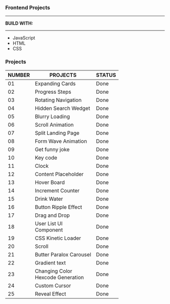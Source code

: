 <h3>Frontend Projects</h3>
<hr />
<p><strong>BUILD WITH:</strong></p>
<hr />
<ul>
  <li>JavaScript</li>
  <li>HTML</li>
  <li>CSS</li>
</ul>

<h3>Projects</h3>
<table>
  <thead>
    <tr>
      <th>NUMBER</th>
      <th>PROJECTS</th>
      <th>STATUS</th>
    </tr>
  </thead>
  <tbody>
    <tr>
      <td>01</td>
      <td>Expanding Cards</td>
      <td>Done</td>
    </tr>
    <tr>
      <td>02</td>
      <td>Progress Steps</td>
      <td>Done</td>
    </tr>
    <tr>
      <td>03</td>
      <td>Rotating Navigation</td>
      <td>Done</td>
    </tr>
    <tr>
      <td>04</td>
      <td>Hidden Search Wedget</td>
      <td>Done</td>
    </tr>
    <tr>
      <td>05</td>
      <td>Blurry Loading</td>
      <td>Done</td>
    <tr>
      <td>06</td>
      <td>Scroll Animation</td>
      <td>Done</td>
    </tr>
    <tr>
      <td>07</td>
      <td>Split Landing Page</td>
      <td>Done</td>
    </tr>
    <tr>
      <td>08</td>
      <td>Form Wave Animation</td>
      <td>Done</td>
    </tr>
    <tr>
      <td>09</td>
      <td>Get funny joke</td>
      <td>Done</td>
    </tr>
    <tr>
      <td>10</td>
      <td>Key code</td>
      <td>Done</td>
    </tr>
    <tr>
      <td>11</td>
      <td>Clock</td>
      <td>Done</td>
    </tr>
    <tr>
      <td>12</td>
      <td>Content Placeholder</td>
      <td>Done</td>
    </tr>
    <tr>
      <td>13</td>
      <td>Hover Board</td>
      <td>Done</td>
    </tr>
    <tr>
      <td>14</td>
      <td>Increment Counter</td>
      <td>Done</td>
    </tr>
    <tr>
      <td>15</td>
      <td>Drink Water</td>
      <td>Done</td>
    </tr>
    <tr>
      <td>16</td>
      <td>Button Ripple Effect</td>
      <td>Done</td>
    </tr>
    <tr>
      <td>17</td>
      <td>Drag and Drop</td>
      <td>Done</td>
    </tr>
    <tr>
      <td>18</td>
      <td>User List UI </br> Component</td>
      <td>Done</td>
    </tr>
    <tr>
      <td>19</td>
      <td>CSS Kinetic Loader</td>
      <td>Done</td>
    </tr>
    <tr>
      <td>20</td>
      <td>Scroll</td>
      <td>Done</td>
    </tr>
    <tr>
      <td>21</td>
      <td>Butter Paralox Carousel</td>
      <td>Done</td>
    </tr>
    <tr>
      <td>22</td>
      <td>Gradient text</td>
      <td>Done</td>
    </tr>
    <tr>
      <td>23</td>
      <td>Changing Color <br> Hexcode Generation</td>
      <td>Done</td>
    </tr>
    <tr>
      <td>24</td>
      <td>Custom Cursor</td>
      <td>Done</td>
    </tr>
    <tr>
      <td>25</td>
      <td>Reveal Effect</td>
      <td>Done</td>
    </tr>
  </tbody>
</table>
